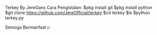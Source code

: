 Terkey By JereGans
Cara Pengistalan:
$pkg install git
$pkg install python 
$git clone https://github.com/JereOfficial/terkey
$cd terkey
$ls
$python terkey.py

Semoga Bermanfaat☺️
